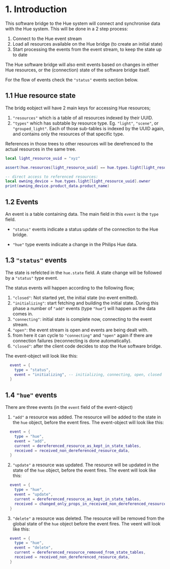 # 1. Introduction

This software bridge to the Hue system will connect and synchronise data with the Hue system.
This will be done in a 2 step process:

1. Connect to the Hue event stream
2. Load all resources available on the Hue bridge (to create an initial state)
3. Start processing the events from the event stream, to keep the state up to date

The Hue software bridge will also emit events based on changes in either Hue resources, or
the (connection) state of the software bridge itself.

For the flow of events check the `"status"` events section below.

## 1.1 Hue resource state

The bridg eobject will have 2 main keys for accessing Hue resources;

1. `"resources"` which is a table of all resources indexed by their UUID.
2. `"types"` which has subtable by resource type. Eg. `"light"`, `"scene"`, or `"grouped_light"`. Each of those sub-tables is indexed by the UUID again, and contains only the resources of that specific type.

References in those trees to other resources will be derefrenced to the actual resources in the same tree.

```lua
local light_resource_uuid = "xyz"

assert(hue.resources[light_resource_uuid] == hue.types.light[light_resource_uuid])

-- direct access to referenced resources:
local owning_device = hue.types.light[light_resource_uuid].owner
print(owning_device.product_data.product_name)
```

## 1.2 Events

An event is a table containing data. The main field in this `event` is the `type` field.

- `"status"` events indicate a status update of the connection to the Hue bridge.

- `"hue"` type events indicate a change in the Philips Hue data.

## 1.3 `"status"` events

The state is refelcted in the `hue.state` field. A state change will be followed by a `"status"` type event.

The status events will happen according to the following flow;

1. `"closed"`: Not started yet, the initial state (no event emitted).
1. `"initializing"`: start fetching and building the initial state. During this phase
a number of `"add"` events (type `"hue"`) will happen as the data comes in.
1. `"connecting"`: initial state is complete now, connecting to the event stream.
1. `"open"`: the event stream is open and events are being dealt with.
1. from here it can cycle to `"connecting"` and `"open"` again if there are connection failures (reconnecting is done automatically).
1. `"closed"`: after the client code decides to stop the Hue software bridge.

The event-object will look like this:
```lua
  event = {
    type = "status",
    event = "initializing", -- initializing, connecting, open, closed
  }
```


## 1.4 `"hue"` events

There are three events (in the `event` field of the event-object)

1. `"add"` a resource was added. The resource will be added to the state in the `hue` object, before the event fires. The event-object will look like this:
```lua
  event = {
    type = "hue",
    event = "add",
    current = dereferenced_resource_as_kept_in_state_tables,
    received = received_non_dereferenced_resource_data,
  }
```

2. `"update"` a resource was updated. The resource will be updated in the state of the `hue` object, before the event fires. The event will look like this:
```lua
  event = {
    type = "hue",
    event = "update",
    current = dereferenced_resource_as_kept_in_state_tables,
    received = changed_only_props_in_received_non_dereferenced_resource_data,
  }
```

3. `"delete"` a resource was deleted. The resource will be removed from the global state of the `hue` object before the event fires. The veent will look like this:
```lua
  event = {
    type = "hue",
    event = "delete",
    current = dereferenced_resource_removed_from_state_tables,
    received = received_non_dereferenced_resource_data,
  }
```


